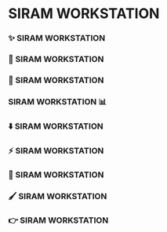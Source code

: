 # SIRAM WORKSTATION 


### ✨ SIRAM WORKSTATION

### 🚀 SIRAM WORKSTATION
### 🚀 SIRAM WORKSTATION

### SIRAM WORKSTATION 📊



### ⬇️ SIRAM WORKSTATION

### ⚡ SIRAM WORKSTATION

### 📄 SIRAM WORKSTATION

### 🖌️ SIRAM WORKSTATION

### 👉 SIRAM WORKSTATION

